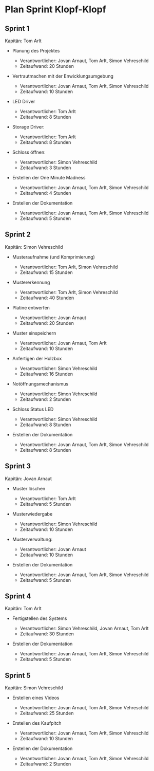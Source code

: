 # Plan Sprint Klopf-Klopf


## Sprint 1 
Kapitän: Tom Arlt

- Planung des Projektes
  - Verantwortlicher: Jovan Arnaut, Tom Arlt, Simon Vehreschild
  - Zeitaufwand: 20 Stunden

- Vertrautmachen mit der Enwicklungsumgebung
  - Verantwortlicher: Jovan Arnaut, Tom Arlt, Simon Vehreschild
  - Zeitaufwand: 10 Stunden

- LED Driver
  - Verantwortlicher: Tom Arlt
  - Zeitaufwand: 8 Stunden

- Storage Driver:
  - Verantwortlicher: Tom Arlt
  - Zeitaufwand: 8 Stunden

- Schloss öffnen:
  - Verantwortlicher: Simon Vehreschild
  - Zeitaufwand: 3 Stunden
  
- Erstellen der One Minute Madness
  - Verantwortlicher: Jovan Arnaut, Tom Arlt, Simon Vehreschild
  - Zeitaufwand: 4 Stunden

- Erstellen der Dokumentation
  - Verantwortlicher: Jovan Arnaut, Tom Arlt, Simon Vehreschild
  - Zeitaufwand: 5 Stunden


## Sprint 2
Kapitän: Simon Vehreschild

- Musteraufnahme (und Komprimierung)
  - Verantwortlicher: Tom Arlt, Simon Vehreschild
  - Zeitaufwand: 15 Stunden

- Mustererkennung
  - Verantwortlicher: Tom Arlt, Simon Vehreschild
  - Zeitaufwand: 40 Stunden

- Platine entwerfen
  - Verantwortlicher: Jovan Arnaut
  - Zeitaufwand: 20 Stunden

- Muster einspeichern
  - Verantwortlicher: Jovan Arnaut, Tom Arlt
  - Zeitaufwand: 10 Stunden

- Anfertigen der Holzbox
  - Verantwortlicher: Simon Vehreschild
  - Zeitaufwand: 16 Stunden

- Notöffnungsmechanismus
  - Verantwortlicher: Simon Vehreschild
  - Zeitaufwand: 2 Stunden

- Schloss Status LED
  - Verantwortlicher: Simon Vehreschild
  - Zeitaufwand: 8 Stunden

- Erstellen der Dokumentation
  - Verantwortlicher: Jovan Arnaut, Tom Arlt, Simon Vehreschild
  - Zeitaufwand: 8 Stunden


## Sprint 3
Kapitän: Jovan Arnaut


- Muster löschen
  - Verantwortlicher: Tom Arlt
  - Zeitaufwand: 5 Stunden

- Musterwiedergabe
  - Verantwortlicher: Simon Vehreschild
  - Zeitaufwand: 10 Stunden

- Musterverwaltung: 
  - Verantwortlicher: Jovan Arnaut
  - Zeitaufwand: 10 Stunden

- Erstellen der Dokumentation
  - Verantwortlicher: Jovan Arnaut, Tom Arlt, Simon Vehreschild
  - Zeitaufwand: 5 Stunden


## Sprint 4
Kapitän: Tom Arlt

- Fertigstellen des Systems
  - Verantwortlicher: Simon Vehreschild, Jovan Arnaut, Tom Arlt
  - Zeitaufwand: 30 Stunden

- Erstellen der Dokumentation
  - Verantwortlicher: Jovan Arnaut, Tom Arlt, Simon Vehreschild
  - Zeitaufwand: 5 Stunden


## Sprint 5
Kapitän: Simon Vehreschild

- Erstellen eines Videos
  - Verantwortlicher: Jovan Arnaut, Tom Arlt, Simon Vehreschild
  - Zeitaufwand: 25 Stunden
  
- Erstellen des Kaufpitch
  - Verantwortlicher: Jovan Arnaut, Tom Arlt, Simon Vehreschild
  - Zeitaufwand: 10 Stunden

- Erstellen der Dokumentation
  - Verantwortlicher: Jovan Arnaut, Tom Arlt, Simon Vehreschild
  - Zeitaufwand: 2 Stunden



